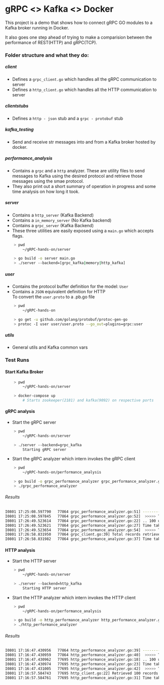 # gRPC <> Kafka <> Docker

This project is a demo that shows how to connect gRPC GO modules to a Kafka broker running in Docker.

It also goes one step ahead of trying to make a comparision between the performance of REST(HTTP) and gRPC(TCP).

### Folder structure and what they do:
##### client
* Defines a ```grpc_client.go``` which handles all the gRPC communication to server
* Defines a ```http_client.go``` which handles all the HTTP communication to server
 
##### clientstubs
*  Defines a `http - json` stub and a `grpc - protobuf` stub

##### kafka_testing
* Send and receive str messages into and from a Kafka broker hosted by docker.

##### performance_analysis
* Contains a `grpc` and a `http` analyzer. These are utility files to send messages to Kafka using the desired 
protocol and retrieve those messages using the smae protocol.
* They also print out a short summary of operation in progress and some time analysis on how long it took.

##### server
* Contains a `http_server` (Kafka Backend)
* Contains a `in_memory_server` (No Kafka backend)
* Contains a `grpc_server` (Kafka Backend)
* These three utilities are easily exposed using a `main.go` which accepts flags.
```bash
    > pwd
        ~/gRPC-hands-on/server
      
    > go build -o server main.go
    > ./server --backend=[grpc_kafka|memory|http_kafka]
``` 

##### user
* Contains the protocol buffer definition for the model: `User`
* Contains a `JSON` equivalent definition for HTTP  
To convert the `user.proto` to a .pb.go file  
```bash
    > pwd
        ~/gRPC-hands-on
        
    > go get -u github.com/golang/protobuf/protoc-gen-go
    > protoc -I user user/user.proto --go_out=plugins=grpc:user
```

##### utils
* General utils and Kafka common vars



### Test Runs
#### Start Kafka Broker
```bash
    > pwd
        ~/gRPC-hands-on/server
            
    > docker-compose up
        # Starts zookeeper(2181) and kafka(9092) on respective ports    
```

#### gRPC analysis
* Start the gRPC server
```bash
    > pwd
        ~/gRPC-hands-on/server
        
    > ./server --backend=grpc_kafka
        Starting gRPC server
```

* Start the gRPC analyzer which intern invokes the gRPC client
```bash
    > pwd
        ~/gRPC-hands-on/performance_analysis
        
    > go build -o grpc_performance_analyzer grpc_performance_analyzer.go
    > ./grpc_performance_analyzer
``` 

###### Results
```bash
I0801 17:25:08.597790   77864 grpc_performance_analyzer.go:51] ---------- Starting gRPC Kafka performance test ----------
I0801 17:25:08.597845   77864 grpc_performance_analyzer.go:52]  >>>>> Test to create 100 users <<<<<
I0801 17:26:49.523614   77864 grpc_performance_analyzer.go:22] .. 100 users created
I0801 17:26:49.523621   77864 grpc_performance_analyzer.go:27] Time taken to create 100 records via gRPC<>Kafka: 1m40.925185697s
I0801 17:26:49.523654   77864 grpc_performance_analyzer.go:54]  >>>>> Test to get 100 users <<<<<
I0801 17:26:58.831950   77864 grpc_client.go:39] Total records retrieved: 223
I0801 17:26:58.831982   77864 grpc_performance_analyzer.go:37] Time taken to read 100 records via gRPC<>Kafka: 4.308257619s

```

#### HTTP analysis
* Start the HTTP server
```bash
    > pwd
        ~/gRPC-hands-on/server
        
    > ./server --backend=http_kafka
        Starting HTTP server
```

* Start the HTTP analyzer which intern invokes the HTTP client
```bash
    > pwd
        ~/gRPC-hands-on/performance_analysis
        
    > go build -o http_performance_analyzer http_performance_analyzer.go
    > ./http_performance_analyzer
``` 

###### Results
```bash
I0801 17:16:47.430956   77864 http_performance_analyzer.go:39] ---------- Starting HTTP Kafka performance test ----------
I0801 17:16:47.430959   77864 http_performance_analyzer.go:40]  >>>>> Test to create 100 users <<<<<
I0801 17:16:47.430962   77695 http_performance_analyzer.go:18] .. 100 users created
I0801 17:16:47.430974   77695 http_performance_analyzer.go:23] Time taken to create 100 records via HTTP<>Kafka: 1m40.8536612s
I0801 17:16:47.431005   77695 http_performance_analyzer.go:42]  >>>>> Test to get 100 users <<<<<
I0801 17:16:57.584743   77695 http_client.go:22] Retrieved 100 records from server
I0801 17:16:57.584761   77695 http_performance_analyzer.go:31] Time taken to read 100 records via HTTP<>Kafka: 10.153690406s
```
